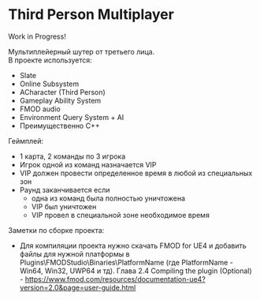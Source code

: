 # Third Person Multiplayer
    
Work in Progress!   
    
Мультиплейерный шутер от третьего лица.   
В проекте используется:   
- Slate   
- Online Subsystem   
- ACharacter (Third Person)    
- Gameplay Ability System   
- FMOD audio   
- Environment Query System + AI   
- Преимущественно С++   
    
Геймплей:   
- 1 карта, 2 команды по 3 игрока
- Игрок одной из команд назначается VIP
- VIP должен провести определенное время в любой из специальных зон
- Раунд заканчивается если
	* одна из команд была полностью уничтожена
	* VIP был уничтожен
	* VIP провел в специальной зоне необходимое время 
   
   
Заметки по сборке проекта:    
- Для компиляции проекта нужно скачать FMOD for UE4 и добавить файлы для нужной платформы в Plugins\FMODStudio\Binaries\PlatformName (где PlatformName - Win64, Win32, UWP64 и тд). Глава 2.4 Compiling the plugin (Optional) - https://www.fmod.com/resources/documentation-ue4?version=2.0&page=user-guide.html   
